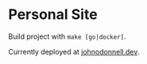 # Personal Site

Build project with `make [go|docker]`.

Currently deployed at [johnodonnell.dev](https://www.johnodonnell.dev).

